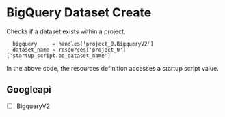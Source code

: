 # BigQuery Dataset Create

Checks if a dataset exists within a project.

```
  bigquery     = handles['project_0.BigqueryV2']
  dataset_name = resources['project_0']['startup_script.bq_dataset_name']
```

In the above code, the resources definition accesses a startup script value.

## Googleapi 

-[ ] BigqueryV2 

